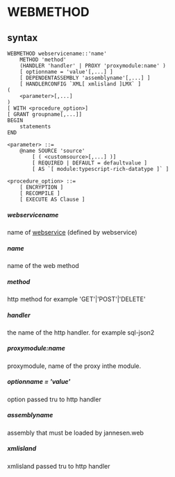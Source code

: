 ﻿# WEBMETHOD
## syntax
```
WEBMETHOD webservicename::'name'
    METHOD 'method'
    (HANDLER 'handler' | PROXY 'proxymodule:name' )
    [ optionname = 'value'[,...] ]
    [ DEPENDENTASSEMBLY 'assemblyname'[,...] ]
    [ HANDLERCONFIG `XML[ xmlisland ]LMX` ]
(
    <parameter>[,...]
)
[ WITH <procedure_option>]
[ GRANT groupname[,...]]
BEGIN
    statements
END

<parameter> ::=
    @name SOURCE 'source'
        [ ( <customsource>[,...] )]
        [ REQUIRED | DEFAULT = defaultvalue ]
        [ AS `[ module:typescript-rich-datatype ]` ]

<procedure_option> ::=
    [ ENCRYPTION ]  
    [ RECOMPILE ]  
    [ EXECUTE AS Clause ]  

```


##### webservicename
name of [webservice](webservice.md) (defined by webservice) 

##### name
name of the web method

##### method
http method for example 'GET'|'POST'|'DELETE'

##### handler
the name of the http handler. for example sql-json2

##### proxymodule:name
proxymodule, name of the proxy inthe module.

##### optionname = 'value'
option passed tru to http handler

##### assemblyname
assembly that must be loaded by jannesen.web

##### xmlisland
xmlisland passed tru to http handler